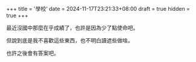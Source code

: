 +++
title = '學校'
date = 2024-11-17T23:21:33+08:00
draft = true
hidden = true
+++

最近沒國中那麼在乎成績了，也許是因為少了點使命吧。

但說到底是我不喜歡這些東西，也不明白讀遮些做啥。

也許之後會有答案吧。
